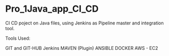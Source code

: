 # Pro_1Java_app_CI_CD
 CI CD poject on Java files, using Jenkins as Pipeline master and integration tool. 

Tools Used:

GIT and GIT-HUB
Jenkins
MAVEN (Plugin)
ANSIBLE 
DOCKER
AWS - EC2
